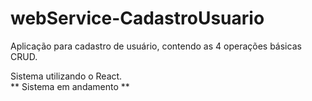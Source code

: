 # webService-CadastroUsuario
Aplicação para cadastro de usuário, contendo as 4 operações básicas CRUD.

Sistema utilizando o React. </br>
** Sistema em andamento **

